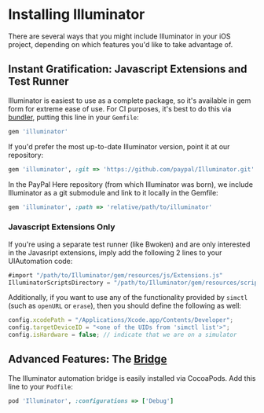 Installing Illuminator
======================

There are several ways that you might include Illuminator in your iOS project, depending on which features you'd like to take advantage of.


Instant Gratification: Javascript Extensions and Test Runner
------------------------------------------------------------

Illuminator is easiest to use as a complete package, so it's available in gem form for extreme ease of use.  For CI purposes, it's best to do this via [bundler](http://bundler.io/), putting this line in your `Gemfile`:

```ruby
gem 'illuminator'
```

If you'd prefer the most up-to-date Illuminator version, point it at our repository:

```ruby
gem 'illuminator', :git => 'https://github.com/paypal/Illuminator.git'
```

In the PayPal Here repository (from which Illuminator was born), we include Illuminator as a git submodule and link to it locally in the Gemfile:

```ruby
gem 'illuminator', :path => 'relative/path/to/illuminator'
```


### Javascript Extensions Only

If you're using a separate test runner (like Bwoken) and are only interested in the Javasript extensions, imply add the following 2 lines to your UIAutomation code:

```javascript
#import "/path/to/Illuminator/gem/resources/js/Extensions.js"
IlluminatorScriptsDirectory = "/path/to/Illuminator/gem/resources/scripts";
```

Additionally, if you want to use any of the functionality provided by `simctl` (such as `openURL` or `erase`), then you should define the following as well:

```javascript
config.xcodePath = "/Applications/Xcode.app/Contents/Developer";
config.targetDeviceID = "<one of the UIDs from 'simctl list'>";
config.isHardware = false; // indicate that we are on a simulator
```


Advanced Features: The [Bridge](Bridge.md)
------------------------------------------

The Illuminator automation bridge is easily installed via CocoaPods.  Add this line to your `Podfile`:

```ruby
pod 'Illuminator', :configurations => ['Debug']
```
